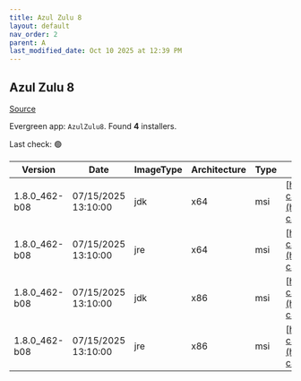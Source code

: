 ```yaml
---
title: Azul Zulu 8
layout: default
nav_order: 2
parent: A
last_modified_date: Oct 10 2025 at 12:39 PM
---
```


## Azul Zulu 8

[Source](https://www.azul.com/downloads/#zulu)

Evergreen app: `AzulZulu8`. Found **4** installers.

Last check: 🟢

| Version       | Date                | ImageType | Architecture | Type | URI                                                                                                                                              |
| ------------- | ------------------- | --------- | ------------ | ---- | ------------------------------------------------------------------------------------------------------------------------------------------------ |
| 1.8.0_462-b08 | 07/15/2025 13:10:00 | jdk       | x64          | msi  | [https://cdn.azul.com/zulu/bin/zulu8.88.0.19-ca-jdk8.0.462-win_x64.msi](https://cdn.azul.com/zulu/bin/zulu8.88.0.19-ca-jdk8.0.462-win_x64.msi)   |
| 1.8.0_462-b08 | 07/15/2025 13:10:00 | jre       | x64          | msi  | [https://cdn.azul.com/zulu/bin/zulu8.88.0.19-ca-jre8.0.462-win_x64.msi](https://cdn.azul.com/zulu/bin/zulu8.88.0.19-ca-jre8.0.462-win_x64.msi)   |
| 1.8.0_462-b08 | 07/15/2025 13:10:00 | jdk       | x86          | msi  | [https://cdn.azul.com/zulu/bin/zulu8.88.0.19-ca-jdk8.0.462-win_i686.msi](https://cdn.azul.com/zulu/bin/zulu8.88.0.19-ca-jdk8.0.462-win_i686.msi) |
| 1.8.0_462-b08 | 07/15/2025 13:10:00 | jre       | x86          | msi  | [https://cdn.azul.com/zulu/bin/zulu8.88.0.19-ca-jre8.0.462-win_i686.msi](https://cdn.azul.com/zulu/bin/zulu8.88.0.19-ca-jre8.0.462-win_i686.msi) |
